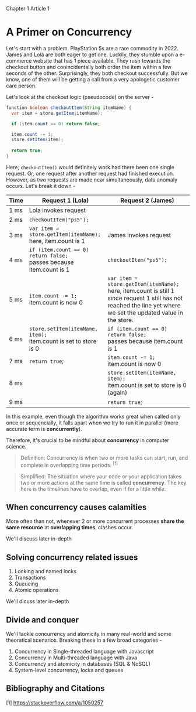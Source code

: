 Chapter 1 Article 1

A Primer on Concurrency
=================

Let's start with a problem. PlayStation 5s are a rare commodity in 2022. James and Lola 
are both eager to get one. Luckily, they stumble upon a e-commerce website that has 1 piece 
available. They rush towards the checkout button and conincidentally both order the item 
within a few seconds of the other. Surprisingly, they both checkout successfully. But we know, 
one of them will be getting a call from a very apologetic customer care person.

Let's look at the checkout logic (pseudocode) on the server - 

```java
function boolean checkoutItem(String itemName) {
  var item = store.getItem(itemName);

  if (item.count == 0) return false;

  item.count -= 1;  
  store.setItem(item);
  
  return true;
}
```

Here, `checkoutItem()` would definitely work had there been one single request. Or, one 
request after another request had finished execution. However, as two requests are made 
near simultaneously, data anomaly occurs. Let's break it down - 

| Time 	| Request 1 (Lola)                                                       	| Request 2 (James)                                                                                                                                                    	|
|------	|------------------------------------------------------------------------	|----------------------------------------------------------------------------------------------------------------------------------------------------------------------	|
| 1 ms 	| Lola invokes request                                                   	|                                                                                                                                                                      	|
| 2 ms 	| `checkoutItem("ps5");`                                                 	|                                                                                                                                                                      	|
| 3 ms 	| `var item = store.getItem(itemName);`<br>here, item.count is 1         	| James invokes request                                                                                                                                   	            |
| 4 ms 	| `if (item.count == 0) return false;`<br>passes because item.count is 1 	| `checkoutItem("ps5");`                                                                                                                                               	|
| 5 ms 	| `item.count -= 1;`<br>item.count is now 0                              	| `var item = store.getItem(itemName);`<br>here, item.count is still 1 since request 1 still has not reached the line yet where we set the updated value in the store. 	|
| 6 ms 	| `store.setItem(itemName, item);`<br>item.count is set to store is 0    	| `if (item.count == 0) return false;`<br>passes because item.count is 1                                                                                               	|
| 7 ms 	| `return true`;                                                         	| `item.count -= 1;`<br>item.count is now 0                                                                                                                            	|
| 8 ms 	|                                                                        	| `store.setItem(itemName, item);`<br>item.count is set to store is 0 (again)                                                                                          	|
| 9 ms 	|                                                                        	| `return true`;                                                                                                                                                       	|

In this example, even though the algorithm works great when called only once or sequencially,
it falls apart when we try to run it in parallel (more accurate term is **concurrently**).

Therefore, it's crucial to be mindful about **concurrency** in computer science.

> Definition: Concurrency is when two or more tasks can start, run, and complete in overlapping time periods. <sup>[1]</sup>

> Simplified: The situation where your code or your application takes two or more actions at the same time is called **concurrency**. The key here is the timelines have to overlap, even if for a little while.



## When concurrency causes calamities

More often than not, whenever 2 or more concurrent processes **share the same resource** at **overlapping times**, clashes occur.

We'll discuss later in-depth

## Solving concurrency related issues

1. Locking and named locks
2. Transactions
3. Queueing
4. Atomic operations

We'll dicuss later in-depth

## Divide and conquer

We'll tackle concurrency and atomicity in many real-world and some theoratical
scenarios. Breaking these in a few broad categories - 

1. Concurrency in Single-threaded language with Javascript
2. Concurrency in Multi-threaded language with Java
3. Concurrency and atomicity in databases (SQL & NoSQL)
4. System-level concurrency, locks and queues























## Bibliography and Citations

[1] https://stackoverflow.com/a/1050257




